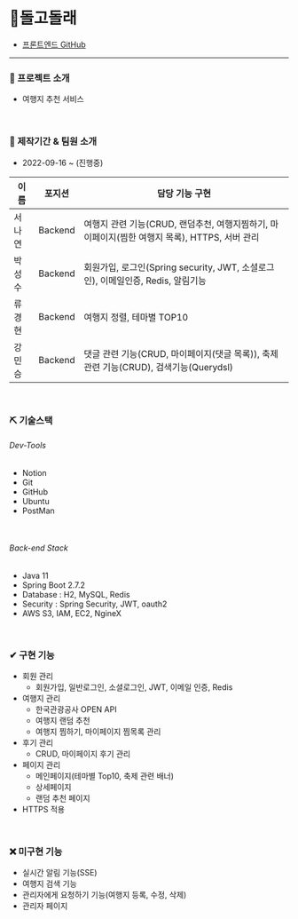 # 📝돌고돌래

- [프론트엔드 GitHub](https://github.com/Greendeww/dolgo-dolrae)
---
### 📌 프로젝트 소개
- 여행지 추천 서비스

<br>

### 📰 제작기간 & 팀원 소개
- 2022-09-16 ~ (진행중)
 
|이름|포지션|담당 기능 구현|
|------|---|---|
|서나연|Backend|여행지 관련 기능(CRUD, 랜덤추천, 여행지찜하기, 마이페이지(찜한 여행지 목록), HTTPS, 서버 관리|
|박성수|Backend|회원가입, 로그인(Spring security, JWT, 소셜로그인), 이메일인증, Redis, 알림기능|
|류경현|Backend|여행지 정렬, 테마별 TOP10|
|강민승|Backend|댓글 관련 기능(CRUD, 마이페이지(댓글 목록)), 축제 관련 기능(CRUD), 검색기능(Querydsl)|

<br>

### ⛏ 기술스택

###### Dev-Tools
- Notion
- Git
- GitHub
- Ubuntu
- PostMan

<br>

###### Back-end Stack
- Java 11
- Spring Boot 2.7.2
- Database : H2, MySQL, Redis
- Security : Spring Security, JWT, oauth2
- AWS S3, IAM, EC2, NgineX

<br>

### ✔ 구현 기능

- 회원 관리
  - 회원가입, 일반로그인, 소셜로그인, JWT, 이메일 인증, Redis
- 여행지 관리
  - 한국관광공사 OPEN API
  - 여행지 랜덤 추천
  - 여행지 찜하기, 마이페이지 찜목록 관리
- 후기 관리
  - CRUD, 마이페이지 후기 관리
- 페이지 관리
  - 메인페이지(테마별 Top10, 축제 관련 배너)
  - 상세페이지
  - 랜덤 추천 페이지
- HTTPS 적용

<br>

### ❌ 미구현 기능
- 실시간 알림 기능(SSE)
- 여행지 검색 기능
- 관리자에게 요청하기 기능(여행지 등록, 수정, 삭제)
- 관리자 페이지
